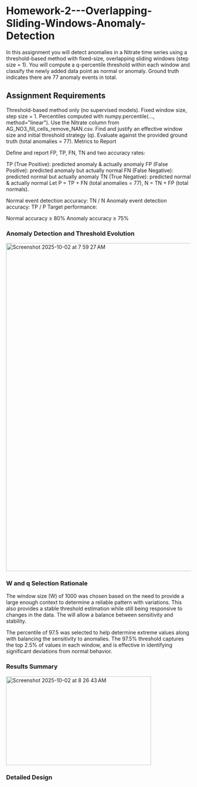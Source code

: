 # Homework-2---Overlapping-Sliding-Windows-Anomaly-Detection
In this assignment you will detect anomalies in a Nitrate time series using a threshold-based method with fixed-size, overlapping sliding windows (step size = 1). You will compute a q-percentile threshold within each window and classify the newly added data point as normal or anomaly. Ground truth indicates there are 77 anomaly events in total.

## Assignment Requirements

Threshold-based method only (no supervised models).
Fixed window size, step size = 1.
Percentiles computed with numpy.percentile(..., method="linear").
Use the Nitrate column from AG_NO3_fill_cells_remove_NAN.csv.
Find and justify an effective window size and initial threshold strategy (q).
Evaluate against the provided ground truth (total anomalies = 77).
Metrics to Report

Define and report FP, TP, FN, TN and two accuracy rates:

TP (True Positive): predicted anomaly & actually anomaly
FP (False Positive): predicted anomaly but actually normal
FN (False Negative): predicted normal but actually anomaly
TN (True Negative): predicted normal & actually normal
Let P = TP + FN (total anomalies = 77), N = TN + FP (total normals).

Normal event detection accuracy: TN / N
Anomaly event detection accuracy: TP / P
Target performance:

Normal accuracy ≥ 80%
Anomaly accuracy ≥ 75%

### Anomaly Detection and Threshold Evolution

<img width="1409" height="891" alt="Screenshot 2025-10-02 at 7 59 27 AM" src="https://github.com/user-attachments/assets/c64eb160-d465-46d3-89fc-017bc2cf9677" />

### W and q Selection Rationale

The window size (W) of 1000 was chosen based on the need to provide a large enough context to determine a reliable pattern with variations.  This also provides a stable threshold estimation while still being responsive to changes in the data.  The will allow a balance between sensitivity and stability.

The percentile of 97.5 was selected to help determine extreme values along with balancing the sensitivity to anomalies.  The 97.5% threshold captures the top 2.5% of values in each window, and is effective in identifying significant deviations from normal behavior.

### Results Summary

<img width="395" height="241" alt="Screenshot 2025-10-02 at 8 26 43 AM" src="https://github.com/user-attachments/assets/53866beb-4f8f-4157-88a0-63e47908984f" />


### Detailed Design
